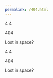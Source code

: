 ```yaml
---
permalink: /404.html
---
```

<!DOCTYPE html>
<html lang="en">
<head>
    <meta charset="UTF-8">
    <title>Page Not Found</title>
    <link rel="stylesheet" type="text/css" href="style2.css">

</head>
<body>
    <div class="planet">
        <div class="inner">
            <div class="surface"></div>
        </div>
        <div class="ring"></div>
        <div class="moon"></div>
        <span>4</span>
        <span>4</span>
        <div class="stars s1"></div>
        <div class="stars s2"></div>
        <div class="stars s3"></div>
        <div class="stars s4"></div>
    </div>
    <p class="alt">404</p>
<p class="info">Lost in space?</p><div class="planet">
        <div class="inner">
            <div class="surface"></div>
        </div>
        <div class="ring"></div>
        <div class="moon"></div>
        <span>4</span>
        <span>4</span>
        <div class="stars s1"></div>
        <div class="stars s2"></div>
        <div class="stars s3"></div>
        <div class="stars s4"></div>
    </div>
    <p class="alt">404</p>
    <p class="info">Lost in space?</p>
</body>
</html>
